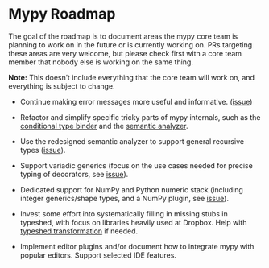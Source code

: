 # Mypy Roadmap

The goal of the roadmap is to document areas the mypy core team is
planning to work on in the future or is currently working on. PRs
targeting these areas are very welcome, but please check first with a
core team member that nobody else is working on the same thing.

**Note:** This doesn’t include everything that the core team will work
on, and everything is subject to change.

- Continue making error messages more useful and informative.
  ([issue](https://github.com/python/mypy/labels/topic-usability))

- Refactor and simplify specific tricky parts of mypy internals, such
  as the [conditional type binder](https://github.com/python/mypy/issues/3457)
  and the [semantic analyzer](https://github.com/python/mypy/issues/6204).

- Use the redesigned semantic analyzer to support general recursive types
  ([issue](https://github.com/python/mypy/issues/731)).

- Support variadic generics (focus on the use cases needed for precise typing of
  decorators, see [issue](https://github.com/python/mypy/issues/3157)).

- Dedicated support for NumPy and Python numeric stack (including
  integer generics/shape types, and a NumPy plugin, see
  [issue](https://github.com/python/mypy/issues/3540)).

- Invest some effort into systematically filling in missing
  stubs in typeshed, with focus on libraries heavily used at Dropbox.
  Help with [typeshed transformation](https://github.com/python/typeshed/issues/2491)
  if needed.

- Implement editor plugins and/or document how to integrate mypy
  with popular editors. Support selected IDE features.
